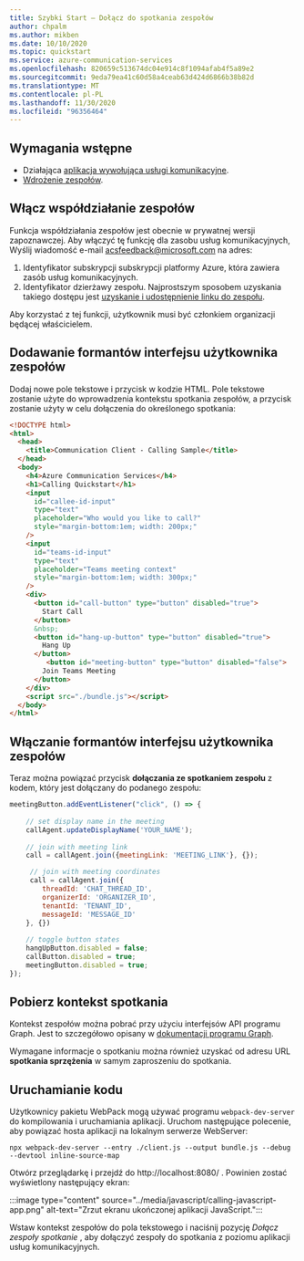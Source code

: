 ```yaml
---
title: Szybki Start — Dołącz do spotkania zespołów
author: chpalm
ms.author: mikben
ms.date: 10/10/2020
ms.topic: quickstart
ms.service: azure-communication-services
ms.openlocfilehash: 820659c513674dc04e914c8f1094afab4f5a89e2
ms.sourcegitcommit: 9eda79ea41c60d58a4ceab63d424d6866b38b82d
ms.translationtype: MT
ms.contentlocale: pl-PL
ms.lasthandoff: 11/30/2020
ms.locfileid: "96356464"
---
```

## <a name="prerequisites"></a>Wymagania wstępne

- Działająca [aplikacja wywołująca usługi komunikacyjne](../getting-started-with-calling.md).
- [Wdrożenie zespołów](/deployoffice/teams-install).

## <a name="enable-teams-interoperability"></a>Włącz współdziałanie zespołów

Funkcja współdziałania zespołów jest obecnie w prywatnej wersji zapoznawczej. Aby włączyć tę funkcję dla zasobu usług komunikacyjnych, Wyślij wiadomość e-mail [acsfeedback@microsoft.com](mailto:acsfeedback@microsoft.com) na adres:

1. Identyfikator subskrypcji subskrypcji platformy Azure, która zawiera zasób usług komunikacyjnych.
2. Identyfikator dzierżawy zespołu. Najprostszym sposobem uzyskania takiego dostępu jest [uzyskanie i udostępnienie linku do zespołu](https://support.microsoft.com/office/create-a-link-or-a-code-for-joining-a-team-11b0de3b-9288-4cb4-bc49-795e7028296f).

Aby korzystać z tej funkcji, użytkownik musi być członkiem organizacji będącej właścicielem.

## <a name="add-the-teams-ui-controls"></a>Dodawanie formantów interfejsu użytkownika zespołów

Dodaj nowe pole tekstowe i przycisk w kodzie HTML. Pole tekstowe zostanie użyte do wprowadzenia kontekstu spotkania zespołów, a przycisk zostanie użyty w celu dołączenia do określonego spotkania:

```html
<!DOCTYPE html>
<html>
  <head>
    <title>Communication Client - Calling Sample</title>
  </head>
  <body>
    <h4>Azure Communication Services</h4>
    <h1>Calling Quickstart</h1>
    <input 
      id="callee-id-input"
      type="text"
      placeholder="Who would you like to call?"
      style="margin-bottom:1em; width: 200px;"
    />
    <input 
      id="teams-id-input"
      type="text"
      placeholder="Teams meeting context"
      style="margin-bottom:1em; width: 300px;"
    />
    <div>
      <button id="call-button" type="button" disabled="true">
        Start Call
      </button>
      &nbsp;
      <button id="hang-up-button" type="button" disabled="true">
        Hang Up
      </button>
         <button id="meeting-button" type="button" disabled="false">
        Join Teams Meeting
      </button>
    </div>
    <script src="./bundle.js"></script>
  </body>
</html>
```

## <a name="enable-the-teams-ui-controls"></a>Włączanie formantów interfejsu użytkownika zespołów

Teraz można powiązać przycisk **dołączania ze spotkaniem zespołu** z kodem, który jest dołączany do podanego zespołu:

```javascript
meetingButton.addEventListener("click", () => {
    
    // set display name in the meeting
    callAgent.updateDisplayName('YOUR_NAME');
    
    // join with meeting link
    call = callAgent.join({meetingLink: 'MEETING_LINK'}, {});

     // join with meeting coordinates
     call = callAgent.join({
        threadId: 'CHAT_THREAD_ID',
        organizerId: 'ORGANIZER_ID',
        tenantId: 'TENANT_ID',
        messageId: 'MESSAGE_ID'
    }, {})
    
    // toggle button states
    hangUpButton.disabled = false;
    callButton.disabled = true;
    meetingButton.disabled = true;
});
```

## <a name="get-the-meeting-context"></a>Pobierz kontekst spotkania

Kontekst zespołów można pobrać przy użyciu interfejsów API programu Graph. Jest to szczegółowo opisany w [dokumentacji programu Graph](/graph/api/onlinemeeting-createorget?tabs=http&view=graph-rest-beta).

Wymagane informacje o spotkaniu można również uzyskać od adresu URL **spotkania sprzężenia** w samym zaproszeniu do spotkania.

## <a name="run-the-code"></a>Uruchamianie kodu

Użytkownicy pakietu WebPack mogą używać programu `webpack-dev-server` do kompilowania i uruchamiania aplikacji. Uruchom następujące polecenie, aby powiązać hosta aplikacji na lokalnym serwerze WebServer:

```console
npx webpack-dev-server --entry ./client.js --output bundle.js --debug --devtool inline-source-map
```

Otwórz przeglądarkę i przejdź do http://localhost:8080/ . Powinien zostać wyświetlony następujący ekran:

:::image type="content" source="../media/javascript/calling-javascript-app.png" alt-text="Zrzut ekranu ukończonej aplikacji JavaScript.":::

Wstaw kontekst zespołów do pola tekstowego i naciśnij pozycję *Dołącz zespoły spotkanie* , aby dołączyć zespoły do spotkania z poziomu aplikacji usług komunikacyjnych.
